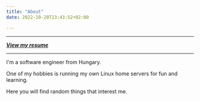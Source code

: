 ```yaml
---
title: "About"
date: 2022-10-20T13:43:52+02:00

---
```


---

***[View my resume](</Dániel Árvai.pdf>)***

---

I'm a software engineer from Hungary.

One of my hobbies is running my own Linux home servers for fun and learning.

Here you will find random things that interest me.
